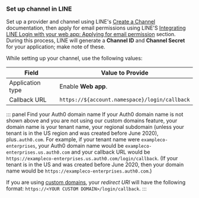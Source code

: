 ### Set up channel in LINE

Set up a provider and channel using LINE's [Create a Channel](https://developers.line.biz/en/docs/liff/getting-started/) documentation, then apply for email permissions using LINE'S [Integrating LINE Login with your web app: Applying for email permission](https://developers.line.biz/en/docs/line-login/integrate-line-login/#applying-for-email-permission) section. During this process, LINE will generate a **Channel ID** and **Channel Secret** for your application; make note of these.

While setting up your channel, use the following values:

| Field | Value to Provide |
| - | - |
| Application type | Enable **Web app**. |
| Callback URL | `https://${account.namespace}/login/callback` |

::: panel Find your Auth0 domain name
If your Auth0 domain name is not shown above and you are not using our custom domains feature, your domain name is your tenant name, your regional subdomain (unless your tenant is in the US region and was created before June 2020), plus`.auth0.com`. For example, if your tenant name were `exampleco-enterprises`, your Auth0 domain name would be `exampleco-enterprises.us.auth0.com` and your callback URL would be `https://exampleco-enterprises.us.auth0.com/login/callback`. (If your tenant is in the US and was created before June 2020, then your domain name would be `https://exampleco-enterprises.auth0.com`.)

If you are using [custom domains](https://auth0.com/docs/custom-domains), your <dfn data-key="callback">redirect URI</dfn> will have the following format: `https://<YOUR CUSTOM DOMAIN>/login/callback`.
:::

